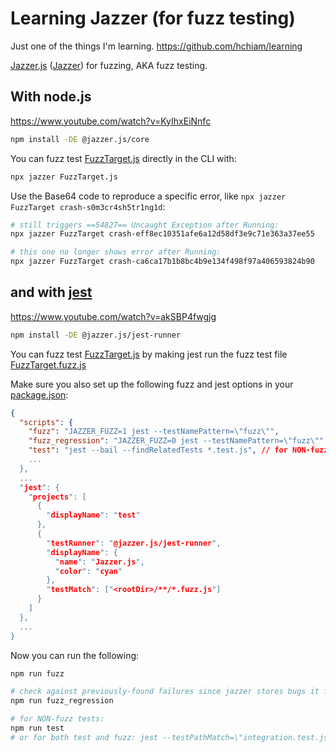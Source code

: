 # Learning Jazzer (for fuzz testing)

Just one of the things I'm learning. https://github.com/hchiam/learning

[Jazzer.js](https://github.com/CodeIntelligenceTesting/jazzer.js) ([Jazzer](https://github.com/CodeIntelligenceTesting/jazzer)) for fuzzing, AKA fuzz testing.

## With node.js

https://www.youtube.com/watch?v=KyIhxEiNnfc

```sh
npm install -DE @jazzer.js/core
```

You can fuzz test [FuzzTarget.js](https://github.com/hchiam/learning-jazzer/blob/main/FuzzTarget.js) directly in the CLI with:

```sh
npx jazzer FuzzTarget.js
```

Use the Base64 code to reproduce a specific error, like `npx jazzer FuzzTarget crash-s0m3cr4sh5tr1ng1d`:

```sh
# still triggers ==54827== Uncaught Exception after Running:
npx jazzer FuzzTarget crash-eff8ec10351afe6a12d58df3e9c71e363a37ee55
```

```sh
# this one no longer shows error after Running:
npx jazzer FuzzTarget crash-ca6ca17b1b8bc4b9e134f498f97a406593824b90
```

## and with [jest](https://github.com/hchiam/learning-jest)

https://www.youtube.com/watch?v=akSBP4fwgjg

```sh
npm install -DE @jazzer.js/jest-runner
```

You can fuzz test [FuzzTarget.js](https://github.com/hchiam/learning-jazzer/blob/main/FuzzTarget.js) by making jest run the fuzz test file [FuzzTarget.fuzz.js](https://github.com/hchiam/learning-jazzer/blob/main/FuzzTarget.fuzz.js)

Make sure you also set up the following fuzz and jest options in your [package.json](https://github.com/hchiam/learning-jazzer/blob/main/package.json):

```json
{
  "scripts": {
    "fuzz": "JAZZER_FUZZ=1 jest --testNamePattern=\"fuzz\"",
    "fuzz_regression": "JAZZER_FUZZ=0 jest --testNamePattern=\"fuzz\"", // checks against previously-found failures since jazzer stores bugs it found earlier
    "test": "jest --bail --findRelatedTests *.test.js", // for NON-fuzz tests. or for both test and fuzz: jest --testPathMatch=\"integration.test.js\"
    ...
  },
  ...
  "jest": {
    "projects": [
      {
        "displayName": "test"
      },
      {
        "testRunner": "@jazzer.js/jest-runner",
        "displayName": {
          "name": "Jazzer.js",
          "color": "cyan"
        },
        "testMatch": ["<rootDir>/**/*.fuzz.js"]
      }
    ]
  },
  ...
}
```

Now you can run the following:

```sh
npm run fuzz
```

```sh
# check against previously-found failures since jazzer stores bugs it found earlier:
npm run fuzz_regression
```

```sh
# for NON-fuzz tests:
npm run test
# or for both test and fuzz: jest --testPathMatch=\"integration.test.js\"
```
